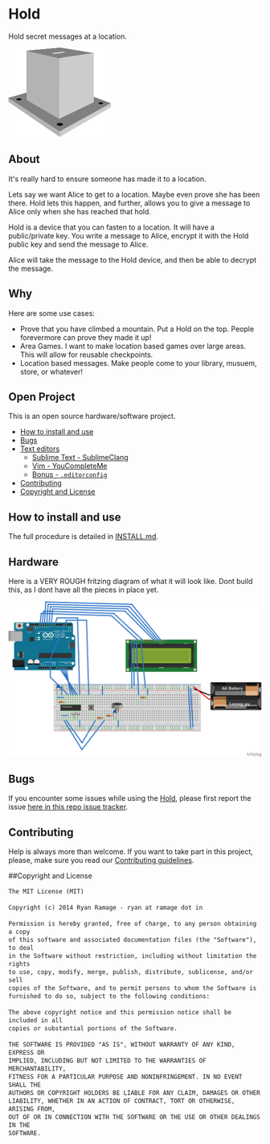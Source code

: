 
# Hold

Hold secret messages at a location.

![foo](/images/hold.png "Hold")

## About

It's really hard to ensure someone has made it to a location.

Lets say we want Alice to get to a location. Maybe even prove she has been there.
Hold lets this happen, and further, allows you to give a message to Alice only when she has reached that hold.

Hold is a device that you can fasten to a location. It will have a public/private key.
You write a message to Alice, encrypt it with the Hold public key and send the message to Alice.

Alice will take the message to the Hold device, and then be able to decrypt the message.


## Why

Here are some use cases:

  - Prove that you have climbed a mountain. Put a Hold on the top. People forevermore can prove they made it up!
  - Area Games. I want to make location based games over large areas. This will allow for reusable checkpoints.
  - Location based messages. Make people come to your library, musuem, store, or whatever!

## Open Project

This is an open source hardware/software project.


- [How to install and use](#how-to-install-and-use)
- [Bugs](#bugs)
- [Text editors](#text-editors)
	- [Sublime Text - SublimeClang](#sublime-text---sublimeclang)
	- [Vim - YouCompleteMe](#vim---youcompleteme)
	- [Bonus - `.editorconfig`](#bonus---editorconfig)
- [Contributing](#contributing)
- [Copyright and License](#copyright-and-license)


## How to install and use

The full procedure is detailed in [INSTALL.md](./INSTALL.md).

## Hardware

Here is a VERY ROUGH fritzing diagram of what it will look like. Dont build this, as I dont have
all the pieces in place yet.

![Hold Sketch](/images/hold_bb.png "Hold Skectch")


## Bugs

If you encounter some issues while using the [Hold](https://github.com/ryanramage/hold), please first report the issue [here in this repo issue tracker](https://github.com/ryanramage/hold/issues).


## Contributing

Help is always more than welcome. If you want to take part in this project, please, make sure you read our [Contributing guidelines](./CONTRIBUTING.md).

##Copyright and License

```
The MIT License (MIT)

Copyright (c) 2014 Ryan Ramage - ryan at ramage dot in

Permission is hereby granted, free of charge, to any person obtaining a copy
of this software and associated documentation files (the "Software"), to deal
in the Software without restriction, including without limitation the rights
to use, copy, modify, merge, publish, distribute, sublicense, and/or sell
copies of the Software, and to permit persons to whom the Software is
furnished to do so, subject to the following conditions:

The above copyright notice and this permission notice shall be included in all
copies or substantial portions of the Software.

THE SOFTWARE IS PROVIDED "AS IS", WITHOUT WARRANTY OF ANY KIND, EXPRESS OR
IMPLIED, INCLUDING BUT NOT LIMITED TO THE WARRANTIES OF MERCHANTABILITY,
FITNESS FOR A PARTICULAR PURPOSE AND NONINFRINGEMENT. IN NO EVENT SHALL THE
AUTHORS OR COPYRIGHT HOLDERS BE LIABLE FOR ANY CLAIM, DAMAGES OR OTHER
LIABILITY, WHETHER IN AN ACTION OF CONTRACT, TORT OR OTHERWISE, ARISING FROM,
OUT OF OR IN CONNECTION WITH THE SOFTWARE OR THE USE OR OTHER DEALINGS IN THE
SOFTWARE.
```

